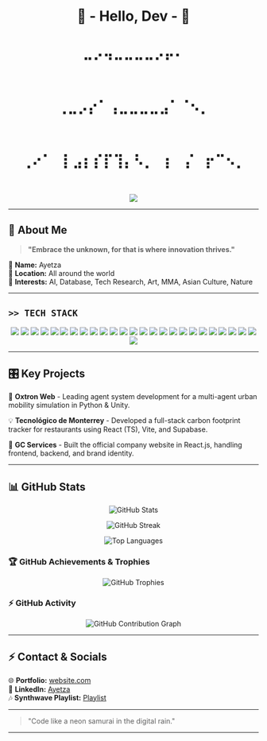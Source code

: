 <h1 align="center">  🌌 - Hello, Dev - 🌌 </h1>
<h1 align="center">⣀⡠⢤⣀⣀⣀⣀⡠⡤⠄</h1>⠀⠀⠀⠀⠀⠀
<h1 align="center">⢀⣀⡠⡔⠁⢠⣀⣀⣀⣀⣠⠁⠈⠢⡀</h1>⠀⠀
<h1 align="center">⢀⠔⠁⠀⡇⣠⡆⡎⡏⢹⡄⠣⡀⠀⡆⠀⡌⠀⡖⠉⠢⡀</h1>⠀

<p align="center">
  <img src="https://readme-typing-svg.herokuapp.com?font=Orbitron&size=22&color=FF44CC&center=true&vCenter=true&width=550&lines=✨+المستقبل+هنا;🌆+未來就在這裡;🌌+The+Future+is+Now"/>
</p>

---

## 👾 About Me

> **"Embrace the unknown, for that is where innovation thrives."**

🔹 **Name:** Ayetza  
🔹 **Location:** All around the world  
🔹 **Interests:** AI, Database, Tech Research, Art, MMA, Asian Culture, Nature  

---

## **`>> TECH STACK`**

<p align="center">
  <img src="https://img.shields.io/badge/-C++-00599C?style=for-the-badge&logo=c%2B%2B&logoColor=white">
  <img src="https://img.shields.io/badge/-Python-3776AB?style=for-the-badge&logo=python&logoColor=white">
  <img src="https://img.shields.io/badge/-R-276DC3?style=for-the-badge&logo=r&logoColor=white">
  <img src="https://img.shields.io/badge/-Ruby-CC342D?style=for-the-badge&logo=ruby&logoColor=white">
  <img src="https://img.shields.io/badge/-HTML-E34F26?style=for-the-badge&logo=html5&logoColor=white">
  <img src="https://img.shields.io/badge/-CSS-1572B6?style=for-the-badge&logo=css3&logoColor=white">
  <img src="https://img.shields.io/badge/-JavaScript-F7DF1E?style=for-the-badge&logo=javascript&logoColor=black">
  <img src="https://img.shields.io/badge/-React-61DAFB?style=for-the-badge&logo=react&logoColor=black">
  <img src="https://img.shields.io/badge/-Vite-646CFF?style=for-the-badge&logo=vite&logoColor=white">
  <img src="https://img.shields.io/badge/-Node.js-339933?style=for-the-badge&logo=node.js&logoColor=white">
  <img src="https://img.shields.io/badge/-Express.js-000000?style=for-the-badge&logo=express&logoColor=white">
  <img src="https://img.shields.io/badge/-NPM-CB3837?style=for-the-badge&logo=npm&logoColor=white">
  <img src="https://img.shields.io/badge/-Unity-000000?style=for-the-badge&logo=unity&logoColor=white">
  <img src="https://img.shields.io/badge/-Google%20Cloud-4285F4?style=for-the-badge&logo=googlecloud&logoColor=white">
  <img src="https://img.shields.io/badge/-SQL-4479A1?style=for-the-badge&logo=sqlite&logoColor=white">
  <img src="https://img.shields.io/badge/-MySQL-4479A1?style=for-the-badge&logo=mysql&logoColor=white">
  <img src="https://img.shields.io/badge/-MariaDB-003545?style=for-the-badge&logo=mariadb&logoColor=white">
  <img src="https://img.shields.io/badge/-Supabase-3ECF8E?style=for-the-badge&logo=supabase&logoColor=white">
  <img src="https://img.shields.io/badge/-Numpy-013243?style=for-the-badge&logo=numpy&logoColor=white">
  <img src="https://img.shields.io/badge/-Pandas-150458?style=for-the-badge&logo=pandas&logoColor=white">
  <img src="https://img.shields.io/badge/-Plotly-3F4F75?style=for-the-badge&logo=plotly&logoColor=white">
  <img src="https://img.shields.io/badge/-Bootstrap-7952B3?style=for-the-badge&logo=bootstrap&logoColor=white">
  <img src="https://img.shields.io/badge/-Agent.py-000000?style=for-the-badge&logo=python&logoColor=white">
  <img src="https://img.shields.io/badge/-Turtle-5E8C31?style=for-the-badge&logo=python&logoColor=white">
  <img src="https://img.shields.io/badge/-Chart.js-FF6384?style=for-the-badge&logo=chartdotjs&logoColor=white">
  <img src="https://img.shields.io/badge/-Vercel-000000?style=for-the-badge&logo=vercel&logoColor=white">
</p>

---

## 🎛️ Key Projects

🚀 **Oxtron Web** - Leading agent system development for a multi-agent urban mobility simulation in Python & Unity.

💡 **Tecnológico de Monterrey** - Developed a full-stack carbon footprint tracker for restaurants using React (TS), Vite, and Supabase.

🔮 **GC Services** - Built the official company website in React.js, handling frontend, backend, and brand identity.

---

## 📊 GitHub Stats

<p align="center">
  <img src="https://github-readme-stats.vercel.app/api?username=ayetza&show_icons=true&theme=tokyonight&hide_border=true&icon_color=FF44CC&cache_seconds=86400" alt="GitHub Stats" />
</p>

<p align="center">
  <img src="https://github-readme-streak-stats.herokuapp.com/?user=ayetza&theme=tokyonight&hide_border=true" alt="GitHub Streak" />
</p>

<p align="center">
  <img src="https://github-readme-stats.vercel.app/api/top-langs/?username=ayetza&layout=donut&theme=tokyonight&hide_border=true" alt="Top Languages" />
</p>

### 🏆 **GitHub Achievements & Trophies**
<p align="center">
  <img src="https://github-profile-trophy.vercel.app/?username=ayetza&theme=dracula&margin-w=15&margin-h=15" alt="GitHub Trophies" />
</p>

### ⚡ **GitHub Activity**
<p align="center">
  <img src="https://github-readme-activity-graph.vercel.app/graph?username=ayetza&theme=tokyo-night&hide_border=true" alt="GitHub Contribution Graph"/>
</p>

---

## ⚡ Contact & Socials

🌐 **Portfolio:** [website.com](#)  
🔗 **LinkedIn:** [Ayetza](https://www.linkedin.com/in/ayetza/)  
🎶 **Synthwave Playlist:** [Playlist](#)  

---

> "Code like a neon samurai in the digital rain."

---
